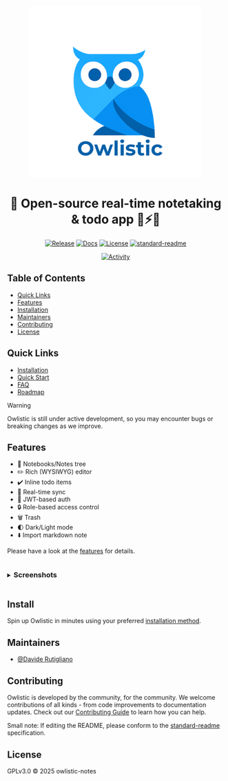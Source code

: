<div align="center">

  <img src="src/frontend/assets/logo/owlistic-w-text.png" width="400px" />
  
  # 🦉 Open-source real-time notetaking & todo app 🔄⚡️🚀

  [![Release](https://img.shields.io/github/release/owlistic-notes/owlistic)](https://github.com/owlistic-notes/owlistic/releases/latest)
  [![Docs](https://img.shields.io/badge/docs-online-blue.svg)](https://owlistic-notes.github.io/owlistic/docs/category/overview)
  [![License](https://img.shields.io/badge/license-GPLv3-blue.svg)](LICENSE)
  [![standard-readme](https://img.shields.io/badge/standard--readme-OK-green.svg)](https://github.com/RichardLitt/standard-readme)

  [![Activity](https://img.shields.io/github/commit-activity/m/owlistic-notes/owlistic)](https://github.com/owlistic-notes/owlistic/pulse)

</div>

## Table of Contents

- [Quick Links](#quick-links)
- [Features](#features)
- [Installation](#install)
- [Maintainers](#maintainers)
- [Contributing](#contributing)
- [License](#license)

## Quick Links

- [Installation](https://owlistic-notes.github.io/owlistic/docs/category/installation)
- [Quick Start](https://owlistic-notes.github.io/owlistic/docs/overview/quick-start)
- [FAQ](https://owlistic-notes.github.io/owlistic/docs/troubleshooting/faq)
- [Roadmap](https://owlistic-notes.github.io/owlistic/roadmap)
<!--
- [Api Reference](https://owlistic-notes.github.io/owlistic/docs/category/api-reference)
-->

> [!WARNING]
> Owlistic is still under active development, so you may encounter bugs or breaking changes as we improve.

## Features

- 📒 Notebooks/Notes tree
- ✏️ Rich (WYSIWYG) editor
- ✔️ Inline todo items
- 🔄 Real-time sync
- 🔑 JWT-based auth
- 🔒 Role-based access control
- 🗑 Trash
- 🌓 Dark/Light mode
- ⬇️ Import markdown note

Please have a look at the [features](https://owlistic-notes.github.io/owlistic/docs/category/features) for details.

<details>
<summary><h3 style="display:inline-block">Screenshots</h3></summary>

### General

| Real Time Updates |
|:---|
| <img src='./docs/website/static/img/screenshots/real_time_updates.gif' width="75%" title="Real Time updates" /> |

### Editor

| Editor | Scrolling | Toolbar |
|:---|:---|:---|
| <img src='./docs/website/static/img/screenshots/editor/editor.png' width="50%" title="Editor Screen" /> | <img src='./docs/website/static/img/screenshots/editor/note_scrolling.gif' width="50%" title="Editor Scrolling" /> | <img src='./docs/website/static/img/screenshots/editor/editor_toolbar.png' width="50%" title="Editor Toolbar" /> |

### Screens

| Home | Sidebar | Profile | Trash |
|:---|:---|:---|:---|
| <img src='./docs/website/static/img/screenshots/home.png' width="50%" title="Home Screen" /> | <img src='./docs/website/static/img/screenshots/sidebar.png' width="50%" title="Home Screen" /> | <img src='./docs/website/static/img/screenshots/profile/profile.png' width="50%" title="Profile Screen" /> | <img src='./docs/website/static/img/screenshots/trash/trash.png' width="50%" title="Trash Screen" /> | 

| Notebooks | Notes | Tasks |
|:---|:---|:---|
| <img src='./docs/website/static/img/screenshots/notebooks/notebooks.png' width="50%" title="Notebooks Screen" /> | <img src='./docs/website/static/img/screenshots/notes/notes.png' width="50%" title="Notes Screen" /> | <img src='./docs/website/static/img/screenshots/tasks/tasks.png' width="50%" title="Tasks Screen" /> |

</details>

## Install

Spin up Owlistic in minutes using your preferred [installation method](https://owlistic-notes.github.io/owlistic/docs/category/installation).

## Maintainers

- [@Davide Rutigliano](https://github.com/DavideRutigliano)

## Contributing

Owlistic is developed by the community, for the community. We welcome contributions of all kinds - from code improvements to documentation updates. Check out our [Contributing Guide](https://owlistic-notes.github.io/owlistic/docs/category/contributing) to learn how you can help.

Small note: If editing the README, please conform to the
[standard-readme](https://github.com/RichardLitt/standard-readme) specification.

## License

GPLv3.0 © 2025 owlistic-notes
